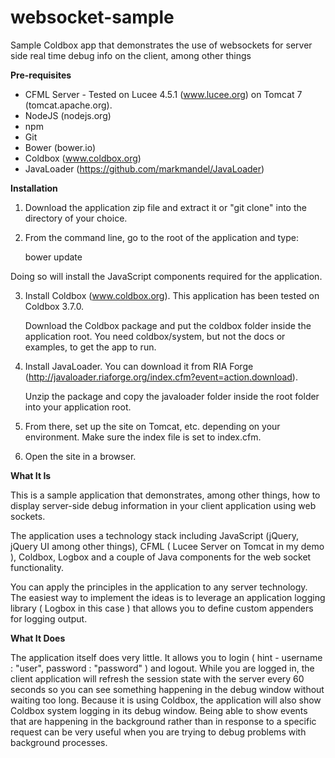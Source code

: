 # websocket-sample
Sample Coldbox app that demonstrates the use of websockets for server side real time debug info on the client, among other things

**Pre-requisites**

- CFML Server - Tested on Lucee 4.5.1 (www.lucee.org) on Tomcat 7 (tomcat.apache.org).
- NodeJS (nodejs.org)
- npm 
- Git
- Bower (bower.io)
- Coldbox (www.coldbox.org)
- JavaLoader (https://github.com/markmandel/JavaLoader)

**Installation**

1. Download the application zip file and extract it or "git clone" into the directory of your choice.

2. From the command line, go to the root of the application and type:

    bower update

Doing so will install the JavaScript components required for the application.

3. Install Coldbox (www.coldbox.org). This application has been tested on Coldbox 3.7.0. 

   Download the Coldbox package and put the coldbox folder inside the application root. You need coldbox/system, but not the docs or examples, to get the app to run.

4. Install JavaLoader. You can download it from RIA Forge (http://javaloader.riaforge.org/index.cfm?event=action.download). 
   
   Unzip the package and copy the javaloader folder inside the root folder into your application root.

5. From there, set up the site on Tomcat, etc. depending on your environment. Make sure the index file is set to index.cfm.

6. Open the site in a browser. 


**What It Is**

This is a sample application that demonstrates, among other things, how to display server-side debug information in your client application using web sockets.

The application uses a technology stack including JavaScript (jQuery, jQuery UI among other things), CFML ( Lucee Server on Tomcat in my demo ), Coldbox, Logbox and a couple of Java components for the web socket functionality.

You can apply the principles in the application to any server technology. The easiest way to implement the ideas is to leverage an application logging library ( Logbox in this case ) that allows you to define custom appenders for logging output.

**What It Does**

The application itself does very little. It allows you to login ( hint - username : "user", password : "password" ) and logout. 
While you are logged in, the client application will refresh the session state with the server every 60 seconds so you can see something happening in the debug window without waiting too long. 
Because it is using Coldbox, the application will also show Coldbox system logging in its debug window. Being able to show events that are happening in the background rather than in response to a specific request can be very useful when you are trying to debug problems with background processes.
